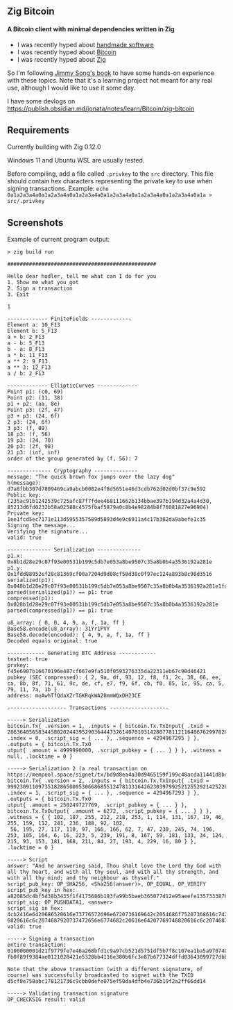 ## Zig Bitcoin
#### A Bitcoin client with minimal dependencies written in Zig

- I was recently hyped about [handmade software](https://handmade.network/)
- I was recently hyped about [Bitcoin](https://www.reddit.com/r/Bitcoin/comments/1bg5lv0/bitcoin_newcomers_faq_please_read/)
- I was recently hyped about [Zig](https://ziglang.org/)

So I'm following [Jimmy Song's book](https://duckduckgo.com/?q=programming+bitcoin+jimmy+song&t=newext&atb=v407-1&ia=web) to have some hands-on experience with these topics. Note that it's a learning project not meant for any real use, although I would like to use it some day.

I have some devlogs on https://publish.obsidian.md/jonata/notes/learn/Bitcoin/zig-bitcoin

## Requirements

Currently building with Zig 0.12.0

Windows 11 and Ubuntu WSL are usually tested.

Before compiling, add a file called `.privkey` to the `src` directory. This file should contain hex characters representing the private key to use when signing transactions.
Example: `echo 0a1a2a3a4a0a1a2a3a4a0a1a2a3a4a0a1a2a3a4a0a1a2a3a4a0a1a2a3a4a0a1a > src/.privkey`

## Screenshots

Example of current program output:

```
> zig build run

################################################

Hello dear hodler, tell me what can I do for you
1. Show me what you got
2. Sign a transaction
3. Exit

1

------------- FiniteFields -------------
Element a: 10_F13
Element b: 5_F13
a + b: 2_F13
a - b: 5_F13
b - a: 8_F13
a * b: 11_F13
a ** 2: 9_F13
a ** 3: 12_F13
a / b: 2_F13

------------- EllipticCurves -------------
Point p1: (c0, 69)
Point p2: (11, 38)
p1 + p2: (aa, 8e)
Point p3: (2f, 47)
p3 + p3: (24, 6f)
2 p3: (24, 6f)
3 p3: (f, 89)
18 p3: (f, 56)
19 p3: (24, 70)
20 p3: (2f, 98)
21 p3: (inf, inf)
order of the group generated by (f, 56): 7

-------------- Cryptography --------------
message: "The quick brown fox jumps over the lazy dog"
h(message): d7a8fbb307d7809469ca9abcb0082e4f8d5651e46d3cdb762d02d0bf37c9e592
Public key: (235ac91b1242539c725afc87f7fdee468111662b134bbae397b194d32a4a4d30, 85213d6fd0232b58a02588c4575fbaf5879a0c8b4e98284b8f76081827e96904)
Private key: 1ee1fcd5ec7171e113d5955357589d5893d4e9c6911a4c17b382da9abefe1c35
Signing the message...
Verifying the signature...
valid: true

-------------- Serialization --------------
p1.x: 0x8b1d28e29c07f93e00531b199c5db7e053a8be9507c35a8b0b4a3536192a281e
p1.y: 0x1fdd88952ef28c81369cf00a7204d9d08cf58d38c0f97ec124a893b8c98d3516
serialized(p1): 0x048b1d28e29c07f93e00531b199c5db7e053a8be9507c35a8b0b4a3536192a281e1fdd88952ef28c81369cf00a7204d9d08cf58d38c0f97ec124a893b8c98d3516
parsed(serialized(p1)) == p1: true
compressed(p1): 0x028b1d28e29c07f93e00531b199c5db7e053a8be9507c35a8b0b4a3536192a281e
parsed(compressed(p1)) == p1: true

u8_array: { 0, 0, 4, 9, a, f, 1a, ff }
Base58.encode(u8_array): 31Yr1PVY
Base58.decode(encoded): { 4, 9, a, f, 1a, ff }
Decoded equals original: true

------------ Generating BTC Address ------------
testnet: true
prvkey: f45e6907b16670196e487cf667e9fa510f0593276335da22311eb67c90d46421
pubkey (SEC compressed): { 2, 9a, df, 93, 12, f8, f1, 2c, 38, 66, ee, ca, 8b, 8f, 71, 61, 9c, de, cf, e7, f9, 6f, cb, f0, 85, 1c, 95, ca, 5, 79, 11, 7a, 1b }
address: muAwhTfQdaXZrTGKRqkWA28mmWQxDH23CE

------------------- Transactions -------------------

-----> Serialization
bitcoin.Tx{ .version = 1, .inputs = { bitcoin.Tx.TxInput{ .txid = 28636405658344580202443952903644473261407019314280778112116486762997828230779, .index = 0, .script_sig = { ... }, .sequence = 4294967295 } }, .outputs = { bitcoin.Tx.TxO
utput{ .amount = 4999990000, .script_pubkey = { ... } } }, .witness = null, .locktime = 0 }

-----> Serialization 2 (a real transaction on https://mempool.space/signet/tx/bd9d8ea4a30d9465159f199c48acda11441d8bcd66020ad55a1215015431bb18)
bitcoin.Tx{ .version = 2, .inputs = { bitcoin.Tx.TxInput{ .txid = 99923091109735182865009530668685512478133164262303979925212552921425228836392, .index = 1, .script_sig = { ... }, .sequence = 4294967293 } }, .outputs = { bitcoin.Tx.TxO
utput{ .amount = 250249727769, .script_pubkey = { ... } }, bitcoin.Tx.TxOutput{ .amount = 6272, .script_pubkey = { ... } } }, .witness = { { 102, 187, 255, 212, 218, 253, 1, 114, 131, 167, 19, 46, 255, 159, 112, 241, 236, 188, 92, 102,
 56, 195, 27, 117, 110, 97, 166, 166, 62, 7, 47, 230, 245, 74, 196, 253, 105, 164, 6, 16, 223, 5, 239, 191, 8, 167, 59, 181, 133, 34, 124, 215, 93, 153, 181, 168, 211, 84, 27, 193, 4, 229, 16, 80 } }, .locktime = 0 }

-----> Script
answer: "And he answering said, Thou shalt love the Lord thy God with all thy heart, and with all thy soul, and with all thy strength, and with all thy mind; and thy neighbour as thyself."
script_pub_key: OP_SHA256, <Sha256(answer)>, OP_EQUAL, OP_VERIFY
script_pub_key in hex: a82085dc4bf5d38b3435f1f4175686b193fa99b5baeb365077d12e95aeefe13573338769
script_sig: OP_PUSHDATA1, <answer>
script_sig in hex: 4cb2416e6420686520616e73776572696e6720736169642c2054686f75207368616c74206c6f766520746865204c6f72642074687920476f64207769746820616c6c207468792068656172742c20616e64207769746820616c6c2074687920736f756c2c20616e6420776974
6820616c6c2074687920737472656e6774682c20616e64207769746820616c6c20746879206d696e643b20616e6420746879206e65696768626f75722061732074687973656c662e
valid: true

-----> Signing a transaction
entire transaction: 0100000001d21f9779fe7e46a268bfd1c9a97cb521d5751df5b7f8c107ea1ba5a970740638010000006b483045022100dd55fe1b7d3d098e76c316dc37914b028c64389ce35b4ec0ee88d186ac12774e0220024869b05160f2c2b1c438e063efe1f47de29486094938ebf3b
fb0f89f9384ae0121028421e5320bb4116e380b6fc3e87b677324dffd03643099727dbb2da0a22d8f1dfdffffff0188130000000000001976a9145144cef2fbd65ccd75539e5ea6e755b66ee4d26e88ac00000000

Note that the above transaction (with a different signature, of course) was successfully broadcasted to signet with the TXID d5cf8e758abc178121736c9cbb0defe075ef50da4dfb4e736b19f2a2ff66dd14

-----> Validating transaction signature
OP_CHECKSIG result: valid

```

